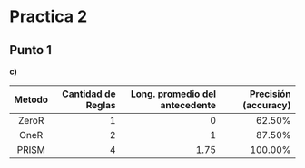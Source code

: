 # Practica 2

## Punto 1

**c)**

| Metodo | Cantidad de Reglas | Long. promedio del antecedente | Precisión (accuracy) |
| :----: | -----------------: | -----------------------------: | -------------------: |
|  ZeroR |                  1 |                              0 |               62.50% |
|  OneR  |                  2 |                              1 |               87.50% |
|  PRISM |                  4 |                           1.75 |              100.00% |
